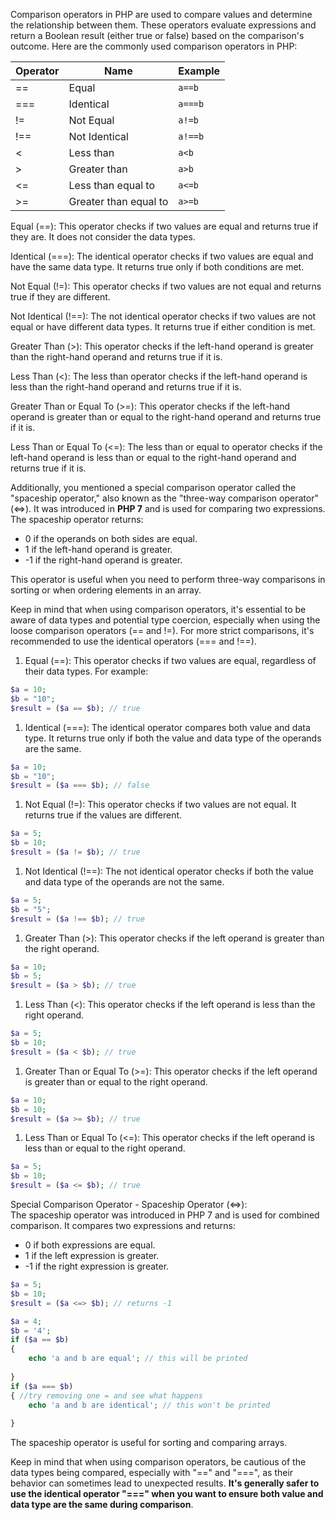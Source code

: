 Comparison operators in PHP are used to compare values and determine the relationship between them. These operators evaluate expressions and return a Boolean result (either true or false) based on the comparison's outcome. Here are the commonly used comparison operators in PHP:

| **Operator** | **Name** | **Example** |
| --- | --- | --- |
| \== | Equal | `a==b` |
| \=== | Identical | `a===b` |
| != | Not Equal | `a!=b` |
| !== | Not Identical | `a!==b` |
| \< | Less than | `a<b` |
| \> | Greater than | `a>b` |
| \<= | Less than equal to | `a<=b` |
| \>= | Greater than equal to | `a>=b` |

Equal (==): This operator checks if two values are equal and returns true if they are. It does not consider the data types.

Identical (===): The identical operator checks if two values are equal and have the same data type. It returns true only if both conditions are met.

Not Equal (!=): This operator checks if two values are not equal and returns true if they are different.

Not Identical (!==): The not identical operator checks if two values are not equal or have different data types. It returns true if either condition is met.

Greater Than (>): This operator checks if the left-hand operand is greater than the right-hand operand and returns true if it is.

Less Than (\<): The less than operator checks if the left-hand operand is less than the right-hand operand and returns true if it is.

Greater Than or Equal To (>=): This operator checks if the left-hand operand is greater than or equal to the right-hand operand and returns true if it is.

Less Than or Equal To (\<=): The less than or equal to operator checks if the left-hand operand is less than or equal to the right-hand operand and returns true if it is.

Additionally, you mentioned a special comparison operator called the "spaceship operator," also known as the "three-way comparison operator" (\<=>). It was introduced in **PHP 7** and is used for comparing two expressions. The spaceship operator returns:

*   0 if the operands on both sides are equal.
*   1 if the left-hand operand is greater.
*   \-1 if the right-hand operand is greater.

This operator is useful when you need to perform three-way comparisons in sorting or when ordering elements in an array.

Keep in mind that when using comparison operators, it's essential to be aware of data types and potential type coercion, especially when using the loose comparison operators (== and !=). For more strict comparisons, it's recommended to use the identical operators (=== and !==).

1.  Equal (==): This operator checks if two values are equal, regardless of their data types. For example:

```php
$a = 10;
$b = "10";
$result = ($a == $b); // true
```

1.  Identical (===): The identical operator compares both value and data type. It returns true only if both the value and data type of the operands are the same.

```php
$a = 10;
$b = "10";
$result = ($a === $b); // false
```

1.  Not Equal (!=): This operator checks if two values are not equal. It returns true if the values are different.

```php
$a = 5;
$b = 10;
$result = ($a != $b); // true
```

1.  Not Identical (!==): The not identical operator checks if both the value and data type of the operands are not the same.

```php
$a = 5;
$b = "5";
$result = ($a !== $b); // true
```

1.  Greater Than (>): This operator checks if the left operand is greater than the right operand.

```php
$a = 10;
$b = 5;
$result = ($a > $b); // true
```

1.  Less Than (\<): This operator checks if the left operand is less than the right operand.

```php
$a = 5;
$b = 10;
$result = ($a < $b); // true
```

1.  Greater Than or Equal To (>=): This operator checks if the left operand is greater than or equal to the right operand.

```php
$a = 10;
$b = 10;
$result = ($a >= $b); // true
```

1.  Less Than or Equal To (\<=): This operator checks if the left operand is less than or equal to the right operand.

```php
$a = 5;
$b = 10;
$result = ($a <= $b); // true
```

Special Comparison Operator - Spaceship Operator (\<=>):  
The spaceship operator was introduced in PHP 7 and is used for combined comparison. It compares two expressions and returns:

*   0 if both expressions are equal.
*   1 if the left expression is greater.
*   \-1 if the right expression is greater.

```php
$a = 5;
$b = 10;
$result = ($a <=> $b); // returns -1
```

```php
$a = 4;
$b = '4';
if ($a == $b)
{
    echo 'a and b are equal'; // this will be printed
    
}
if ($a === $b)
{ //try removing one = and see what happens
    echo 'a and b are identical'; // this won't be printed
    
}
```

The spaceship operator is useful for sorting and comparing arrays.

Keep in mind that when using comparison operators, be cautious of the data types being compared, especially with "==" and "===", as their behavior can sometimes lead to unexpected results. **It's generally safer to use the identical operator "===" when you want to ensure both value and data type are the same during comparison**.
